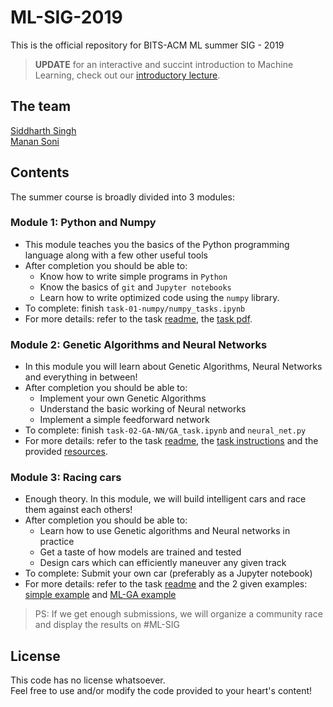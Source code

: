# ML-SIG-2019
This is the official repository for BITS-ACM ML summer SIG - 2019  
> **UPDATE**
for an interactive and succint introduction to Machine Learning, check out our [introductory lecture](https://github.com/MananSoni42/ML_SIG_2019_Lecture).

## The team
[Siddharth Singh](https://github.com/coolsidd)  
[Manan Soni](https://github.com/MananSoni42)

## Contents
The summer course is broadly divided into 3 modules:  

### Module 1: Python and Numpy
- This module teaches you the basics of the Python programming language along with a few other useful tools
- After completion you should be able to:
    - Know how to write simple programs in ```Python```
    - Know the basics of ```git``` and ```Jupyter notebooks```
    - Learn how to write optimized code using the ```numpy``` library.
- To complete: finish ```task-01-numpy/numpy_tasks.ipynb```
- For more details: refer to the task [readme](task-01-numpy/README.md), the [task pdf](task-01-numpy/task1.pdf).

### Module 2: Genetic Algorithms and Neural Networks
- In this module you will learn about Genetic Algorithms, Neural Networks and everything in between!
- After completion you should be able to:
    - Implement your own Genetic Algorithms
    - Understand the basic working of Neural networks
    - Implement a simple feedforward network
- To complete: finish ```task-02-GA-NN/GA_task.ipynb``` and ```neural_net.py```
- For more details: refer to the task [readme](task-02-GA-NN/README.md), the [task instructions](task-02-GA-NN/instructions.pdf) and the provided [resources](task-02-GA-NN/resources).

### Module 3: Racing cars
- Enough theory. In this module, we will build intelligent cars and race them against each others!
- After completion you should be able to:
    - Learn how to use Genetic algorithms and Neural networks in practice
    - Get a taste of how models are trained and tested
    - Design cars which can efficiently maneuver any given track
- To complete: Submit your own car (preferably as a Jupyter notebook)
- For more details: refer to the task [readme](task-03-racing-game/README.md) and the 2 given examples: [simple example](task-03-racing-game/example_simple.py) and [ML-GA example](task-03-racing-game/example_ml.py)
> PS: If we get enough submissions, we will organize a community race and display the results on #ML-SIG

## License
This code has no license whatsoever.  
Feel free to use and/or modify the code provided to your heart's content!
